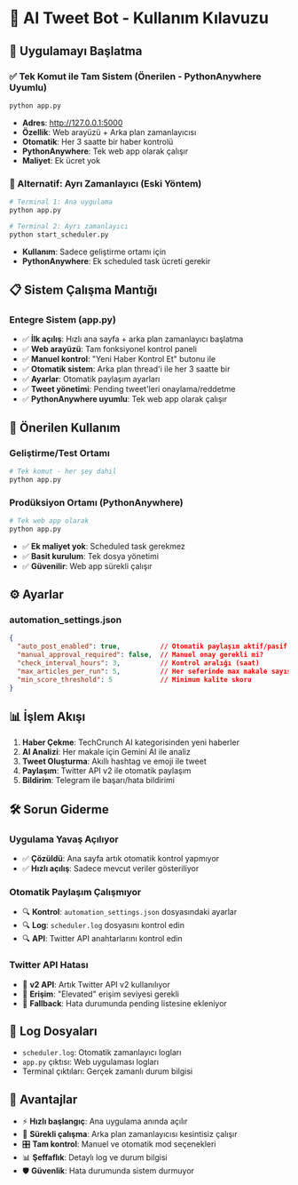 # 🤖 AI Tweet Bot - Kullanım Kılavuzu

## 🚀 Uygulamayı Başlatma

### ✅ Tek Komut ile Tam Sistem (Önerilen - PythonAnywhere Uyumlu)
```bash
python app.py
```
- **Adres**: http://127.0.0.1:5000
- **Özellik**: Web arayüzü + Arka plan zamanlayıcısı
- **Otomatik**: Her 3 saatte bir haber kontrolü
- **PythonAnywhere**: Tek web app olarak çalışır
- **Maliyet**: Ek ücret yok

### 🔧 Alternatif: Ayrı Zamanlayıcı (Eski Yöntem)
```bash
# Terminal 1: Ana uygulama
python app.py

# Terminal 2: Ayrı zamanlayıcı
python start_scheduler.py
```
- **Kullanım**: Sadece geliştirme ortamı için
- **PythonAnywhere**: Ek scheduled task ücreti gerekir

## 📋 Sistem Çalışma Mantığı

### Entegre Sistem (app.py)
- ✅ **İlk açılış**: Hızlı ana sayfa + arka plan zamanlayıcı başlatma
- ✅ **Web arayüzü**: Tam fonksiyonel kontrol paneli
- ✅ **Manuel kontrol**: "Yeni Haber Kontrol Et" butonu ile
- ✅ **Otomatik sistem**: Arka plan thread'i ile her 3 saatte bir
- ✅ **Ayarlar**: Otomatik paylaşım ayarları
- ✅ **Tweet yönetimi**: Pending tweet'leri onaylama/reddetme
- ✅ **PythonAnywhere uyumlu**: Tek web app olarak çalışır

## 🔧 Önerilen Kullanım

### Geliştirme/Test Ortamı
```bash
# Tek komut - her şey dahil
python app.py
```

### Prodüksiyon Ortamı (PythonAnywhere)
```bash
# Tek web app olarak
python app.py
```
- ✅ **Ek maliyet yok**: Scheduled task gerekmez
- ✅ **Basit kurulum**: Tek dosya yönetimi
- ✅ **Güvenilir**: Web app sürekli çalışır

## ⚙️ Ayarlar

### automation_settings.json
```json
{
  "auto_post_enabled": true,          // Otomatik paylaşım aktif/pasif
  "manual_approval_required": false,  // Manuel onay gerekli mi?
  "check_interval_hours": 3,          // Kontrol aralığı (saat)
  "max_articles_per_run": 5,          // Her seferinde max makale sayısı
  "min_score_threshold": 5            // Minimum kalite skoru
}
```

## 📊 İşlem Akışı

1. **Haber Çekme**: TechCrunch AI kategorisinden yeni haberler
2. **AI Analizi**: Her makale için Gemini AI ile analiz
3. **Tweet Oluşturma**: Akıllı hashtag ve emoji ile tweet
4. **Paylaşım**: Twitter API v2 ile otomatik paylaşım
5. **Bildirim**: Telegram ile başarı/hata bildirimi

## 🛠️ Sorun Giderme

### Uygulama Yavaş Açılıyor
- ✅ **Çözüldü**: Ana sayfa artık otomatik kontrol yapmıyor
- ✅ **Hızlı açılış**: Sadece mevcut veriler gösteriliyor

### Otomatik Paylaşım Çalışmıyor
- 🔍 **Kontrol**: `automation_settings.json` dosyasındaki ayarlar
- 🔍 **Log**: `scheduler.log` dosyasını kontrol edin
- 🔍 **API**: Twitter API anahtarlarını kontrol edin

### Twitter API Hatası
- 🔧 **v2 API**: Artık Twitter API v2 kullanılıyor
- 🔧 **Erişim**: "Elevated" erişim seviyesi gerekli
- 🔧 **Fallback**: Hata durumunda pending listesine ekleniyor

## 📝 Log Dosyaları

- `scheduler.log`: Otomatik zamanlayıcı logları
- `app.py` çıktısı: Web uygulaması logları
- Terminal çıktıları: Gerçek zamanlı durum bilgisi

## 🎯 Avantajlar

- ⚡ **Hızlı başlangıç**: Ana uygulama anında açılır
- 🔄 **Sürekli çalışma**: Arka plan zamanlayıcısı kesintisiz çalışır
- 🎛️ **Tam kontrol**: Manuel ve otomatik mod seçenekleri
- 📊 **Şeffaflık**: Detaylı log ve durum bilgisi
- 🛡️ **Güvenlik**: Hata durumunda sistem durmuyor 